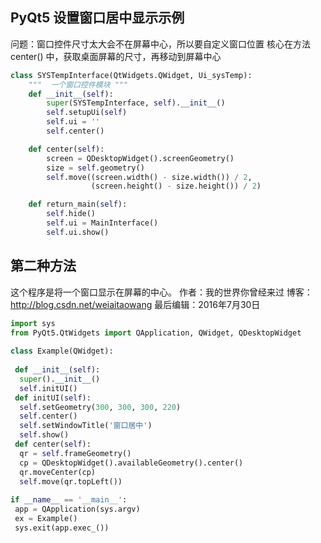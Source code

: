 ## PyQt5 设置窗口居中显示示例
问题：窗口控件尺寸太大会不在屏幕中心，所以要自定义窗口位置
核心在方法 center() 中，获取桌面屏幕的尺寸，再移动到屏幕中心
```python
class SYSTempInterface(QtWidgets.QWidget, Ui_sysTemp):
    """  一个窗口控件模块 """
    def __init__(self):
        super(SYSTempInterface, self).__init__()
        self.setupUi(self)
        self.ui = ''
        self.center()

    def center(self):
        screen = QDesktopWidget().screenGeometry()
        size = self.geometry()
        self.move((screen.width() - size.width()) / 2,
                  (screen.height() - size.height()) / 2)

    def return_main(self):
        self.hide()
        self.ui = MainInterface()
        self.ui.show()
```    


## 第二种方法
 
这个程序是将一个窗口显示在屏幕的中心。
作者：我的世界你曾经来过
博客：http://blog.csdn.net/weiaitaowang
最后编辑：2016年7月30日
```python
import sys
from PyQt5.QtWidgets import QApplication, QWidget, QDesktopWidget
 
class Example(QWidget):
 
 def __init__(self):
  super().__init__()
  self.initUI()
 def initUI(self):
  self.setGeometry(300, 300, 300, 220)
  self.center()
  self.setWindowTitle('窗口居中')  
  self.show()
 def center(self):
  qr = self.frameGeometry()
  cp = QDesktopWidget().availableGeometry().center()
  qr.moveCenter(cp)
  self.move(qr.topLeft())
 
if __name__ == '__main__':
 app = QApplication(sys.argv)
 ex = Example()
 sys.exit(app.exec_())
 ```